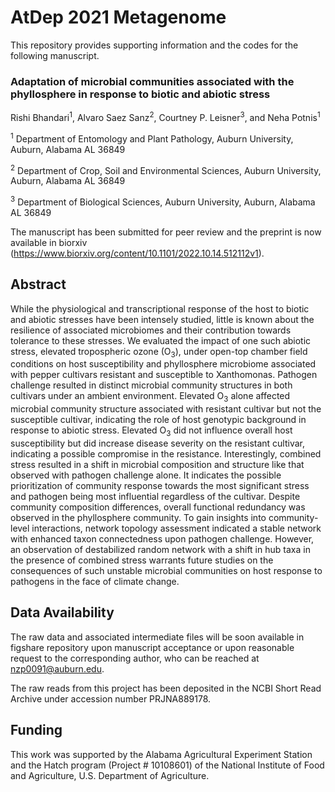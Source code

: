 # AtDep 2021 Metagenome

This repository provides supporting information and the codes for the following manuscript.

### Adaptation of microbial communities associated with the phyllosphere in response to biotic and abiotic stress

Rishi Bhandari<sup>1</sup>, Alvaro Saez Sanz<sup>2</sup>, Courtney P. Leisner<sup>3</sup>, and Neha Potnis<sup>1</sup>

<sup>1</sup> Department of Entomology and Plant Pathology, Auburn University, Auburn, Alabama AL 36849

<sup>2</sup> Department of Crop, Soil and Environmental Sciences, Auburn University, Auburn, Alabama AL 36849

<sup>3</sup> Department of Biological Sciences, Auburn University, Auburn, Alabama AL 36849



The manuscript has been submitted for peer review and the preprint is now available in biorxiv (https://www.biorxiv.org/content/10.1101/2022.10.14.512112v1). 

## Abstract

While the physiological and transcriptional response of the host to biotic and abiotic stresses have been intensely studied, little is known about the resilience of associated microbiomes and their contribution towards tolerance to these stresses. We evaluated the impact of one such abiotic stress, elevated tropospheric ozone (O<sub>3</sub>), under open-top chamber field conditions on host susceptibility and phyllosphere microbiome associated with pepper cultivars resistant and susceptible to Xanthomonas. Pathogen challenge resulted in distinct microbial community structures in both cultivars under an ambient environment. Elevated O<sub>3</sub> alone affected microbial community structure associated with resistant cultivar but not the susceptible cultivar, indicating the role of host genotypic background in response to abiotic stress. Elevated O<sub>3</sub> did not influence overall host susceptibility but did increase disease severity on the resistant cultivar, indicating a possible compromise in the resistance.  Interestingly, combined stress resulted in a shift in microbial composition and structure like that observed with pathogen challenge alone. It indicates the possible prioritization of community response towards the most significant stress and pathogen being most influential regardless of the cultivar. Despite community composition differences, overall functional redundancy was observed in the phyllosphere community. To gain insights into community-level interactions, network topology assessment indicated a stable network with enhanced taxon connectedness upon pathogen challenge. However, an observation of destabilized random network with a shift in hub taxa in the presence of combined stress warrants future studies on the consequences of such unstable microbial communities on host response to pathogens in the face of climate change. 


## Data Availability

The raw data and associated intermediate files will be soon available in figshare repository upon manuscript acceptance or upon reasonable request to the corresponding author, who can be reached at nzp0091@auburn.edu.

The raw reads from this project has been deposited in the NCBI Short Read Archive under accession number PRJNA889178.

## Funding

This work was supported by the Alabama Agricultural Experiment Station and the Hatch program (Project # 10108601) of the National Institute of Food and Agriculture, U.S. Department of Agriculture. 
